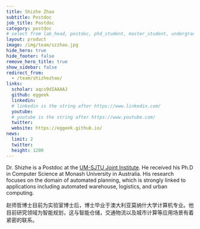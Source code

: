 ```yaml
---
title: Shizhe Zhao
subtitle: Postdoc
job_title: Postdoc
category: postdoc 
# select from lab_head, postdoc, phd_student, master_student, undergraduate, staff, visitor, intern
layout: product
image: /img/team/szzhao.jpg
hide_hero: true
hide_footer: false
remove_hero_title: true
show_sidebar: false
redirect_from:
  - /team/shizhezhao/
links:
  scholar: aqcs9dIAAAAJ 
  github: eggeek
  linkedin: 
  # linkedin is the string after https://www.linkedin.com/
  youtube: 
  # youtube is the string after https://www.youtube.com/
  twitter: 
  website: https://eggeek.github.io/
news:
  limit: 2
  twitter: 
  height: 1200
---
```


Dr. Shizhe is a Postdoc at the [UM-SJTU Joint Institute]((https://www.ji.sjtu.edu.cn/)). 
He received his Ph.D in Computer Science at Monash University in Australia. His research focuses on the domain of automated planning,
which is strongly linked to applications including automated warehouse, logistics, and urban computing.

赵师哲博士目前为实验室博士后，博士毕业于澳大利亚莫纳什大学计算机专业。他目前研究领域为智能规划，这与智能仓储，交通物流以及城市计算等应用场景有着紧密的联系。
